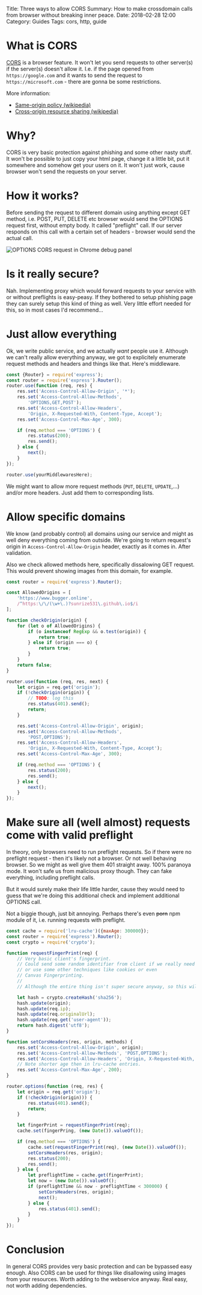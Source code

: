 Title: Three ways to allow CORS
Summary: How to make crossdomain calls from browser without breaking inner peace.
Date: 2018-02-28 12:00
Category: Guides
Tags: cors, http, guide

# What is CORS

[CORS](https://developer.mozilla.org/en-US/docs/Web/HTTP/CORS) is
a browser feature. It won't let you send requests to other server(s) if
the server(s) doesn't allow it. I.e. if the page opened
from `https://google.com` and it wants to send the request to
`https://microsoft.com` - there are gonna be some restrictions.

More information:

* [Same-origin policy (wikipedia)](https://en.wikipedia.org/wiki/Same-origin_policy)
* [Cross-origin resource sharing (wikipedia)](https://en.wikipedia.org/wiki/Cross-origin_resource_sharing)

# Why?

CORS is very basic protection against phishing and some other nasty stuff. 
It won't be possible to just copy your html page,
change it a little bit, put it somewhere and somehow get your users on it. It won't just work,
cause browser won't send the requests on your server.

# How it works?

Before sending the request to different domain using anything except GET method,
i.e. POST, PUT, DELETE etc browser would send the OPTIONS request first, without empty body.
It called "preflight" call. If our server responds on this call with a certain set of headers -
browser would send the actual call.

![OPTIONS CORS request in Chrome debug panel]({filename}/images/what-is-cors-001.png)

# Is it really secure?

Nah. Implementing proxy which would forward requests to your service with or without preflights
is easy-peasy. If they bothered to setup phishing page they can surely setup this kind of thing as well.
Very little effort needed for this, so in most cases I'd recommend...

# Just allow everything

Ok, we write public service, and we actually *want* people use it.
Although we can't really allow everything anyway, we got to explicitely enumerate request methods and
headers and things like that. Here's middleware.

```javascript
const {Router} = require('express');
const router = require('express').Router();
router.use(function (req, res) {
    res.set('Access-Control-Allow-Origin', '*');
    res.set('Access-Control-Allow-Methods',
        'OPTIONS,GET,POST');
    res.set('Access-Control-Allow-Headers',
        'Origin, X-Requested-With, Content-Type, Accept');
    res.set('Access-Control-Max-Age', 300);

    if (req.method === 'OPTIONS') {
        res.status(200);
        res.send();
    } else {
        next();
    }
});

router.use(yourMiddlewaresHere);
```

We might want to allow more request methods (`PUT`, `DELETE`, `UPDATE`,...) and/or more headers.
Just add them to corresponding lists.

# Allow specific domains

We know (and probably control) all domains using our service and might as well deny everything coming from outside.
We're going to return request's origin in `Access-Control-Allow-Origin` header, exactly as it comes in. After validation.

Also we check allowed methods here, specifically dissalowing GET request. This would prevent showing images from this
domain, for example.

```javascript
const router = require('express').Router();

const AllowedOrigins = [
    'https://www.bugger.online',
    /^https:\/\/(\w+\.)?sunrize531\.github\.io$/i
];

function checkOrigin(origin) {
    for (let o of AllowedOrigins) {
        if (o instanceof RegExp && o.test(origin)) {
            return true;
        } else if (origin === o) {
            return true;
        }
    }
    return false;
}

router.use(function (req, res, next) {
    let origin = req.get('origin');
    if (!checkOrigin(origin)) {
        // TODO: log this
        res.status(401).send();
        return;
    }

    res.set('Access-Control-Allow-Origin', origin);
    res.set('Access-Control-Allow-Methods',
        'POST,OPTIONS');
    res.set('Access-Control-Allow-Headers',
        'Origin, X-Requested-With, Content-Type, Accept');
    res.set('Access-Control-Max-Age', 300);

    if (req.method === 'OPTIONS') {
        res.status(200);
        res.send();
    } else {
        next();
    }
});

```

# Make sure all (well almost) requests come with valid preflight

In theory, only browsers need to run preflight requests.
So if there were no preflight request - then it's likely not a browser.
Or not well behaving browser. So we might as well give them 401 straight away.
100% paranoya mode. It won't safe us from malicious proxy though.
They can fake everything, including preflight calls.

But it would surely make their life little harder, cause they would need to guess
that we're doing this additional check and implement additional OPTIONS call.

Not a biggie though, just bit annoying. Perhaps there's even ~~porn~~ npm module of it,
i.e. running requests with preflight.

```javascript
const cache = require('lru-cache')({maxAge: 300000});
const router = require('express').Router();
const crypto = require('crypto');

function requestFingerPrint(req) {
    // Very basic client's fingerprint.
    // Could send some random identifier from client if we really need to,
    // or use some other techniques like cookies or even
    // Canvas Fingerprinting.
    //
    // Although the entire thing isn't super secure anyway, so this will do.

    let hash = crypto.createHash('sha256');
    hash.update(origin);
    hash.update(req.ip);
    hash.update(req.originalUrl);
    hash.update(req.get('user-agent'));
    return hash.digest('utf8');
}

function setCorsHeaders(res, origin, methods) {
    res.set('Access-Control-Allow-Origin', origin);
    res.set('Access-Control-Allow-Methods', 'POST,OPTIONS');
    res.set('Access-Control-Allow-Headers', 'Origin, X-Requested-With, Content-Type, Accept');
    // Note shorter age then in lru-cache entries.
    res.set('Access-Control-Max-Age', 200);
}

router.options(function (req, res) {
    let origin = req.get('origin');
    if (!checkOrigin(origin))) {
        res.status(401).send();
        return;
    }

    let fingerPrint = requestFingerPrint(req);
    cache.set(fingerPring, (new Date()).valueOf());

    if (req.method === 'OPTIONS') {
        cache.set(requestFingerPrint(req), (new Date()).valueOf());
        setCorsHeaders(res, origin);
        res.status(200);
        res.send();
    } else {
        let preflightTime = cache.get(fingerPrint);
        let now = (new Date()).valueOf();
        if (preflightTime && now - preflightTime < 300000) {
            setCorsHeaders(res, origin);
            next();
        } else {
            res.status(401).send();
        }
    }
});

```

# Conclusion

In general CORS provides very basic protection and can be bypassed easy enough.
Also CORS can be used for things like disallowing using images from your resources.
Worth adding to the webservice anyway. Real easy, not worth adding dependencies.
